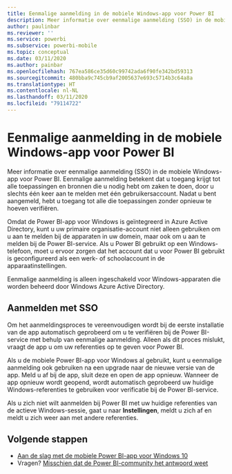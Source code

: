 ```yaml
---
title: Eenmalige aanmelding in de mobiele Windows-app voor Power BI
description: Meer informatie over eenmalige aanmelding (SSO) in de mobiele Windows-app voor Power BI. Eenmalige aanmelding betekent dat u toegang krijgt tot alle toepassingen en bronnen die u nodig hebt om zaken te doen, door u slechts één keer aan te melden met één gebruikersaccount.
author: paulinbar
ms.reviewer: ''
ms.service: powerbi
ms.subservice: powerbi-mobile
ms.topic: conceptual
ms.date: 03/11/2020
ms.author: painbar
ms.openlocfilehash: 767ea586ce35d60c99742ada6f90fe342bd59313
ms.sourcegitcommit: 480bba9c745cb9af2005637e693c5714b3c64a8a
ms.translationtype: HT
ms.contentlocale: nl-NL
ms.lasthandoff: 03/11/2020
ms.locfileid: "79114722"
---
```

# <a name="single-sign-on-in-the-power-bi-mobile-windows-app"></a>Eenmalige aanmelding in de mobiele Windows-app voor Power BI

Meer informatie over eenmalige aanmelding (SSO) in de mobiele Windows-app voor Power BI. Eenmalige aanmelding betekent dat u toegang krijgt tot alle toepassingen en bronnen die u nodig hebt om zaken te doen, door u slechts één keer aan te melden met één gebruikersaccount. Nadat u bent aangemeld, hebt u toegang tot alle die toepassingen zonder opnieuw te hoeven verifiëren. 

Omdat de Power BI-app voor Windows is geïntegreerd in Azure Active Directory, kunt u uw primaire organisatie-account niet alleen gebruiken om u aan te melden bij de apparaten in uw domein, maar ook om u aan te melden bij de Power BI-service. Als u Power BI gebruikt op een Windows-telefoon, moet u ervoor zorgen dat het account dat u voor Power BI gebruikt is geconfigureerd als een werk- of schoolaccount in de apparaatinstellingen.  

Eenmalige aanmelding is alleen ingeschakeld voor Windows-apparaten die worden beheerd door Windows Azure Active Directory. 

## <a name="sign-in-with-sso"></a>Aanmelden met SSO

Om het aanmeldingsproces te vereenvoudigen wordt bij de eerste installatie van de app automatisch geprobeerd om u te verifiëren bij de Power BI-service met behulp van eenmalige aanmelding. Alleen als dit proces mislukt, vraagt de app u om uw referenties op te geven voor Power BI.  

Als u de mobiele Power BI-app voor Windows al gebruikt, kunt u eenmalige aanmelding ook gebruiken na een upgrade naar de nieuwe versie van de app. Meld u af bij de app, sluit deze en open de app opnieuw. Wanneer de app opnieuw wordt geopend, wordt automatisch geprobeerd uw huidige Windows-referenties te gebruiken voor verificatie bij de Power BI-service. 

Als u zich niet wilt aanmelden bij Power BI met uw huidige referenties van de actieve Windows-sessie, gaat u naar **Instellingen**, meldt u zich af en meldt u zich weer aan met andere referenties. 
 
## <a name="next-steps"></a>Volgende stappen

- [Aan de slag met de mobiele Power BI-app voor Windows 10](mobile-windows-10-phone-app-get-started.md)
- Vragen? [Misschien dat de Power BI-community het antwoord weet](https://community.powerbi.com/)

